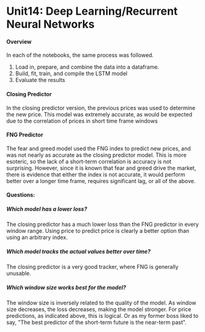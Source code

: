 # Unit14: Deep Learning/Recurrent Neural Networks

#### Overview
In each of the notebooks, the same process was followed.
1. Load in, prepare, and combine the data into a dataframe.
2. Build, fit, train, and compile the LSTM model
3. Evaluate the results


#### Closing Predictor
In the closing predictor version, the previous prices was used to determine the new price.
This model was extremely accurate, as would be expected due to the correlation of prices in short time frame windows

#### FNG Predictor
The fear and greed model used the FNG index to predict new prices, and was not nearly as accurate as the closing predictor model.
This is more esoteric, so the lack of a short-term correlation is accuracy is not surprising.  However, since it is known that
fear and greed drive the market, there is evidence that either the index is not accurate, it would perform better over a longer
time frame, requires significant lag, or all of the above.

#### Questions:

##### Which model has a lower loss?
The closing predictor has a much lower loss than the FNG predictor in every window range.
Using price to predict price is clearly a better option than using an arbitrary index.

##### Which model tracks the actual values better over time?
The closing predictor is a very good tracker, where FNG is generally unusable.

##### Which window size works best for the model?
The window size is inversely related to the quality of the model.  As window size decreases, the loss decreases, making the model
stronger.  For price predictions, as indicated above, this is logical.  Or as my former boss liked to say, "The best predictor of the
short-term future is the near-term past".

